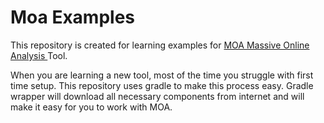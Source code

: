 Moa Examples
===========

This repository is created for learning examples for [MOA Massive Online Analysis ](http://moa.cms.waikato.ac.nz/) Tool.


When you are learning a new tool, most of the time you struggle with first time setup. This repository uses gradle to make this process easy. Gradle wrapper will download all necessary components from internet and will make it easy for you to work with MOA.









